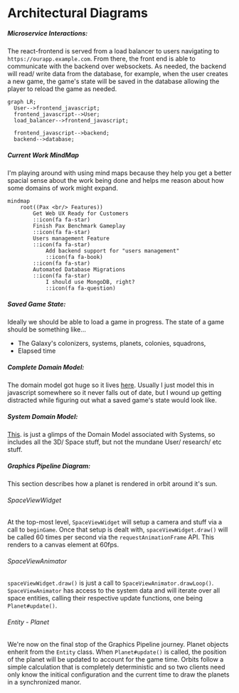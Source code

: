 # Architectural Diagrams


##### Microservice Interactions:

The react-frontend is served from a load balancer to users navigating to `https://ourapp.example.com`.  From there, the front end is able to communicate with the backend over websockets.  As needed, the backend will read/ write data from the database, for example, when the user creates a new game, the game's state will be saved in the database allowing the player to reload the game as needed.

```mermaid
graph LR;
  User-->frontend_javascript;
  frontend_javascript-->User;
  load_balancer-->frontend_javascript;

  frontend_javascript-->backend;
  backend-->database;
```

##### Current Work MindMap
I'm playing around with using mind maps because they help you get a better spacial sense about the work being done and helps me reason about how some domains of work might expand.

```mermaid
mindmap
    root((Pax <br/> Features))
        Get Web UX Ready for Customers
        ::icon(fa fa-star)
        Finish Pax Benchmark Gameplay
        ::icon(fa fa-star)
        Users management Feature
        ::icon(fa fa-star)
            Add backend support for "users management"
            ::icon(fa fa-book)
        ::icon(fa fa-star)
        Automated Database Migrations
        ::icon(fa fa-star)
            I should use MongoDB, right?
            ::icon(fa fa-question)
```


##### Saved Game State:

Ideally we should be able to load a game in progress.  The state of a game should be something like...

- The Galaxy's colonizers, systems, planets, colonies, squadrons,
- Elapsed time

##### Complete Domain Model:

The domain model got huge so it lives [here](complete_domain_model.md).  Usually I just model this in javascript somewhere so it never falls out of date, but I wound up getting distracted while figuring out what a saved game's state would look like.

##### System Domain Model:

[This](system_model.md). is just a glimps of the Domain Model associated with Systems, so includes all the 3D/ Space stuff, but not the mundane User/ research/ etc stuff.

##### Graphics Pipeline Diagram:

This section describes how a planet is rendered in orbit around it's sun.

###### SpaceViewWidget

At the top-most level, `SpaceViewWidget` will setup a camera and stuff via a call to `beginGame`.  Once that setup is dealt with, `spaceViewWidget.draw()` will be called 60 times per second via the `requestAnimationFrame` API.  This renders to a canvas element at 60fps.

###### SpaceViewAnimator

`spaceViewWidget.draw()` is just a call to `SpaceViewAnimator.drawLoop()`.  `SpaceViewAnimator` has access to the system data and will iterate over all space entities, calling their respective update functions, one being `Planet#update()`.

###### Entity - Planet

We're now on the final stop of the Graphics Pipeline journey.  Planet objects enherit from the `Entity` class.  When `Planet#update()` is called, the position of the planet will be updated to account for the game time.  Orbits follow a simple calculation that is completely deterministic and so two clients need only know the initical configuration and the current time to draw the planets in a synchronized manor.
